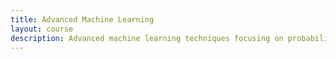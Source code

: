 ```yaml
---
title: Advanced Machine Learning
layout: course
description: Advanced machine learning techniques focusing on probabilistic models. Deep learning and differentiable programming, exponential families and Bayesian inference, probabilistic graphical models and other generative models, Monte Carlo and variational inference methods.
---
```



